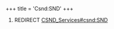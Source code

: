 +++
title = 'Csnd:SND'
+++

1.  REDIRECT [CSND_Services#csnd:SND](CSND_Services#csnd:SND "wikilink")
